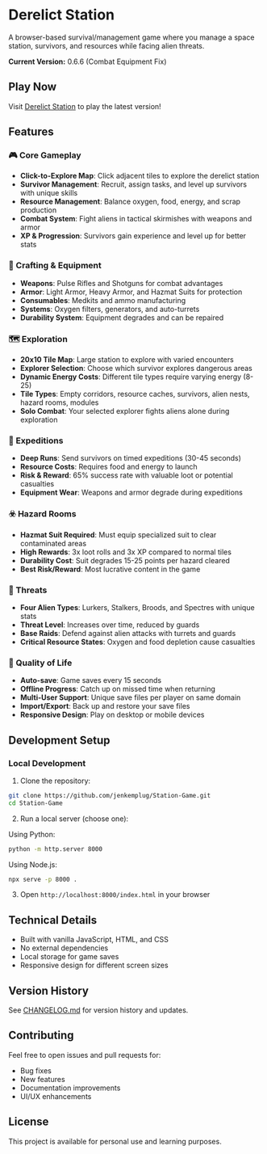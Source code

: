 ﻿# Derelict Station

A browser-based survival/management game where you manage a space station, survivors, and resources while facing alien threats.

**Current Version:** 0.6.6 (Combat Equipment Fix)

##  Play Now

Visit [Derelict Station](https://derelictstation.netlify.app/) to play the latest version!

##  Features

### 🎮 Core Gameplay
- **Click-to-Explore Map**: Click adjacent tiles to explore the derelict station
- **Survivor Management**: Recruit, assign tasks, and level up survivors with unique skills
- **Resource Management**: Balance oxygen, food, energy, and scrap production
- **Combat System**: Fight aliens in tactical skirmishes with weapons and armor
- **XP & Progression**: Survivors gain experience and level up for better stats

### 🔧 Crafting & Equipment
- **Weapons**: Pulse Rifles and Shotguns for combat advantages
- **Armor**: Light Armor, Heavy Armor, and Hazmat Suits for protection
- **Consumables**: Medkits and ammo manufacturing
- **Systems**: Oxygen filters, generators, and auto-turrets
- **Durability System**: Equipment degrades and can be repaired

### 🗺️ Exploration
- **20x10 Tile Map**: Large station to explore with varied encounters
- **Explorer Selection**: Choose which survivor explores dangerous areas
- **Dynamic Energy Costs**: Different tile types require varying energy (8-25)
- **Tile Types**: Empty corridors, resource caches, survivors, alien nests, hazard rooms, modules
- **Solo Combat**: Your selected explorer fights aliens alone during exploration

### 🚀 Expeditions
- **Deep Runs**: Send survivors on timed expeditions (30-45 seconds)
- **Resource Costs**: Requires food and energy to launch
- **Risk & Reward**: 65% success rate with valuable loot or potential casualties
- **Equipment Wear**: Weapons and armor degrade during expeditions

### ☣️ Hazard Rooms
- **Hazmat Suit Required**: Must equip specialized suit to clear contaminated areas
- **High Rewards**: 3x loot rolls and 3x XP compared to normal tiles
- **Durability Cost**: Suit degrades 15-25 points per hazard cleared
- **Best Risk/Reward**: Most lucrative content in the game

### 👾 Threats
- **Four Alien Types**: Lurkers, Stalkers, Broods, and Spectres with unique stats
- **Threat Level**: Increases over time, reduced by guards
- **Base Raids**: Defend against alien attacks with turrets and guards
- **Critical Resource States**: Oxygen and food depletion cause casualties

### 💾 Quality of Life
- **Auto-save**: Game saves every 15 seconds
- **Offline Progress**: Catch up on missed time when returning
- **Multi-User Support**: Unique save files per player on same domain
- **Import/Export**: Back up and restore your save files
- **Responsive Design**: Play on desktop or mobile devices

##  Development Setup

### Local Development

1. Clone the repository:
```bash
git clone https://github.com/jenkemplug/Station-Game.git
cd Station-Game
```

2. Run a local server (choose one):

Using Python:
```bash
python -m http.server 8000
```

Using Node.js:
```bash
npx serve -p 8000 .
```

3. Open `http://localhost:8000/index.html` in your browser

##  Technical Details

- Built with vanilla JavaScript, HTML, and CSS
- No external dependencies
- Local storage for game saves
- Responsive design for different screen sizes

##  Version History

See [CHANGELOG.md](CHANGELOG.md) for version history and updates.

##  Contributing

Feel free to open issues and pull requests for:
- Bug fixes
- New features
- Documentation improvements
- UI/UX enhancements

##  License

This project is available for personal use and learning purposes.